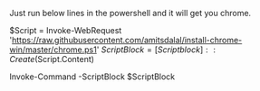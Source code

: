 Just run below lines in the powershell and it will get you chrome. 


$Script = Invoke-WebRequest 'https://raw.githubusercontent.com/amitsdalal/install-chrome-win/master/chrome.ps1'
$ScriptBlock = [Scriptblock]::Create($Script.Content)

Invoke-Command -ScriptBlock $ScriptBlock
